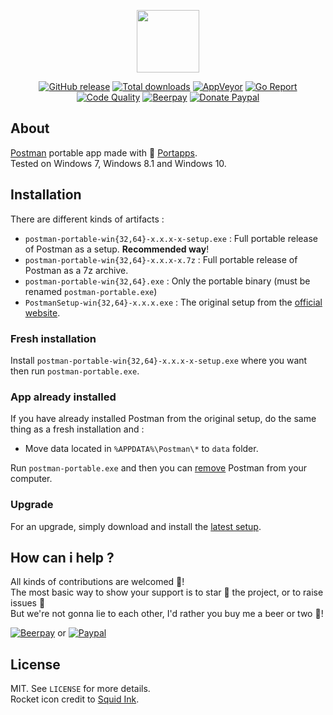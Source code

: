 <p align="center"><a href="https://github.com/portapps/postman-portable" target="_blank"><img width="100" src="https://github.com/portapps/postman-portable/blob/master/res/papp.png"></a></p>

<p align="center">
  <a href="https://github.com/portapps/postman-portable/releases/latest"><img src="https://img.shields.io/github/release/portapps/postman-portable.svg?style=flat-square" alt="GitHub release"></a>
  <a href="https://github.com/portapps/postman-portable/releases/latest"><img src="https://img.shields.io/github/downloads/portapps/postman-portable/total.svg?style=flat-square" alt="Total downloads"></a>
  <a href="https://ci.appveyor.com/project/crazy-max/postman-portable"><img src="https://img.shields.io/appveyor/ci/crazy-max/postman-portable.svg?style=flat-square" alt="AppVeyor"></a>
  <a href="https://goreportcard.com/report/github.com/portapps/postman-portable"><img src="https://goreportcard.com/badge/github.com/portapps/postman-portable?style=flat-square" alt="Go Report"></a>
  <a href="https://www.codacy.com/app/portapps/postman-portable"><img src="https://img.shields.io/codacy/grade/0ce1a298009f4f5db651908ec65f88e8.svg?style=flat-square" alt="Code Quality"></a>
  <a href="https://beerpay.io/portapps/portapps"><img src="https://img.shields.io/beerpay/portapps/portapps.svg?style=flat-square" alt="Beerpay"></a>
  <a href="https://www.paypal.com/cgi-bin/webscr?cmd=_s-xclick&hosted_button_id=WQD7AQGPDEPSG"><img src="https://img.shields.io/badge/donate-paypal-7057ff.svg?style=flat-square" alt="Donate Paypal"></a>
</p>

## About

[Postman](https://www.getpostman.com/) portable app made with 🚀 [Portapps](https://github.com/portapps).<br />
Tested on Windows 7, Windows 8.1 and Windows 10.

## Installation

There are different kinds of artifacts :

* `postman-portable-win{32,64}-x.x.x-x-setup.exe` : Full portable release of Postman as a setup. **Recommended way**!
* `postman-portable-win{32,64}-x.x.x-x.7z` : Full portable release of Postman as a 7z archive.
* `postman-portable-win{32,64}.exe` : Only the portable binary (must be renamed `postman-portable.exe`)
* `PostmanSetup-win{32,64}-x.x.x.exe` : The original setup from the [official website](https://postman.com/downloads.html).

### Fresh installation

Install `postman-portable-win{32,64}-x.x.x-x-setup.exe` where you want then run `postman-portable.exe`.

### App already installed

If you have already installed Postman from the original setup, do the same thing as a fresh installation and :

* Move data located in `%APPDATA%\Postman\*` to `data` folder.

Run `postman-portable.exe` and then you can [remove](https://support.microsoft.com/en-us/instantanswers/ce7ba88b-4e95-4354-b807-35732db36c4d/repair-or-remove-programs) Postman from your computer.

### Upgrade

For an upgrade, simply download and install the [latest setup](https://github.com/portapps/postman-portable/releases/latest).

## How can i help ?

All kinds of contributions are welcomed :raised_hands:!<br />
The most basic way to show your support is to star :star2: the project, or to raise issues :speech_balloon:<br />
But we're not gonna lie to each other, I'd rather you buy me a beer or two :beers:!

[![Beerpay](https://beerpay.io/portapps/portapps/badge.svg?style=beer-square)](https://beerpay.io/portapps/portapps)
or [![Paypal](https://cdn.rawgit.com/portapps/portapps/master/res/paypal.svg)](https://www.paypal.com/cgi-bin/webscr?cmd=_s-xclick&hosted_button_id=WQD7AQGPDEPSG)

## License

MIT. See `LICENSE` for more details.<br />
Rocket icon credit to [Squid Ink](http://thesquid.ink).
